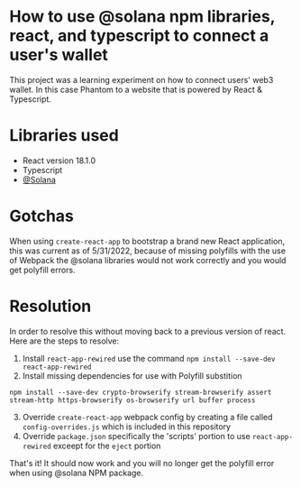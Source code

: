 # How to use @solana npm libraries, react, and typescript to connect a user's wallet

This project was a learning experiment on how to connect users' web3 wallet. In this case Phantom to a website that is powered by React & Typescript.

# Libraries used

* React version 18.1.0
* Typescript
* [@Solana](https://solana-labs.github.io/solana-web3.js/)

# Gotchas

When using `create-react-app` to bootstrap a brand new React application, this was current as of 5/31/2022, because of missing polyfills with the use of Webpack the @solana libraries would not work correctly and you would get polyfill errors.

# Resolution 

In order to resolve this without moving back to a previous version of react. Here are the steps to resolve:

1. Install `react-app-rewired` use the command `npm install --save-dev react-app-rewired`
2. Install missing dependencies for use with Polyfill substition
```
npm install --save-dev crypto-browserify stream-browserify assert stream-http https-browserify os-browserify url buffer process
```
3. Override `create-react-app` webpack config by creating a file called `config-overrides.js` which is included in this repository
4. Override `package.json` specifically the 'scripts' portion to use `react-app-rewired` exceept for the `eject` portion

That's it! It should now work and you will no longer get the polyfill error when using @solana NPM package.
